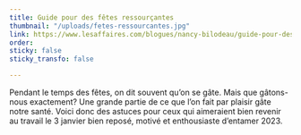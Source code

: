 ```yaml
---
title: Guide pour des fêtes ressourçantes
thumbnail: "/uploads/fetes-ressourcantes.jpg"
link: https://www.lesaffaires.com/blogues/nancy-bilodeau/guide-pour-des-fetes-ressourcantes/638312
order: 
sticky: false
sticky_transfo: false

---
```

Pendant le temps des fêtes, on dit souvent qu’on se gâte. Mais que gâtons-nous exactement? Une grande partie de ce que l’on fait par plaisir gâte notre santé. Voici donc des astuces pour ceux qui aimeraient bien revenir au travail le 3 janvier bien reposé, motivé et enthousiaste d’entamer 2023.
